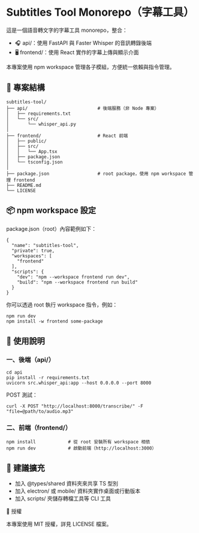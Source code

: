 # Subtitles Tool Monorepo（字幕工具）

這是一個語音轉文字的字幕工具 monorepo，整合：
* 🎧 api/：使用 FastAPI 與 Faster Whisper 的音訊轉錄後端
* 🖥️ frontend/：使用 React 實作的字幕上傳與顯示介面

本專案使用 npm workspace 管理各子模組，方便統一依賴與指令管理。

## 📁 專案結構
```
subtitles-tool/
├── api/                          # 後端服務（非 Node 專案）
│   ├── requirements.txt
│   └── src/
│       └── whisper_api.py
│
├── frontend/                     # React 前端
│   ├── public/
│   ├── src/
│   │   └── App.tsx
│   ├── package.json
│   └── tsconfig.json
│
├── package.json                  # root package，使用 npm workspace 管理 frontend
├── README.md
└── LICENSE
```
## 📦 npm workspace 設定

package.json（root）內容範例如下：
```
{
  "name": "subtitles-tool",
  "private": true,
  "workspaces": [
    "frontend"
  ],
  "scripts": {
    "dev": "npm --workspace frontend run dev",
    "build": "npm --workspace frontend run build"
  }
}
```

你可以透過 root 執行 workspace 指令，例如：
```
npm run dev
npm install -w frontend some-package
```

## 🔧 使用說明

### 一、後端（api/）

```
cd api
pip install -r requirements.txt
uvicorn src.whisper_api:app --host 0.0.0.0 --port 8000
```

POST 測試：
```
curl -X POST "http://localhost:8000/transcribe/" -F "file=@path/to/audio.mp3"
```

### 二、前端（frontend/）

```
npm install            # 從 root 安裝所有 workspace 相依
npm run dev            # 啟動前端（http://localhost:3000）
```

## 🧱 建議擴充

* 加入 @types/shared 資料夾來共享 TS 型別
* 加入 electron/ 或 mobile/ 資料夾實作桌面或行動版本
* 加入 scripts/ 夾儲存轉檔工具等 CLI 工具

📝 授權

本專案使用 MIT 授權，詳見 LICENSE 檔案。